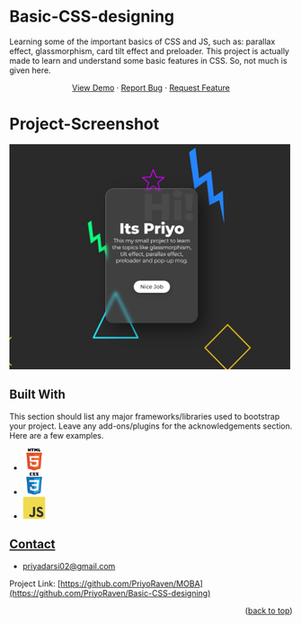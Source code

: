 <a name="readme-top"></a>

<!-- 
** Thanks for checking out my readme file. If you think adding anymore to this readme will make the readme more good then please do make suggestion.

** simply open an issue with the tag "enhancement" and say what i need to add or change.

** Don't forget to give the project a star!

** Thanks again! now make something AMAZING! :D
 -->

# Basic-CSS-designing
 Learning some of the important basics of CSS and JS, such as: parallax effect, glassmorphism, card tilt effect and preloader. This project is actually made to learn and understand some basic features in CSS. So, not much is given here.

<div>
 <p align="center">
    <a href="#">View Demo</a>
    ·
    <a href="https://github.com/PriyoRaven/Basic-CSS-designing/issues">Report Bug</a>
    ·
    <a href="https://github.com/PriyoRaven/Basic-CSS-designing/issues">Request Feature</a>
  </p>
</div>
 
 # Project-Screenshot
 <img src="assets/images/ss.jpeg" alt="screenshot" width="500" height="400">

## Built With

This section should list any major frameworks/libraries used to bootstrap your project. Leave any add-ons/plugins for the acknowledgements section. Here are a few examples.

* <a href="https://www.w3.org/html/" target="_blank"> <img src="https://raw.githubusercontent.com/devicons/devicon/master/icons/html5/html5-original-wordmark.svg" alt="html5" width="40" height="40"/> </a>
* <a href="https://www.w3schools.com/css/" target="_blank"> <img src="https://raw.githubusercontent.com/devicons/devicon/master/icons/css3/css3-original-wordmark.svg" alt="css3" width="40" height="40"/> </a>
* <a href="https://developer.mozilla.org/en-US/docs/Web/JavaScript" target="_blank"> <img src="https://raw.githubusercontent.com/devicons/devicon/master/icons/javascript/javascript-original.svg" alt="javascript" width="40" height="40"/>

 
 ## Contact

- priyadarsi02@gmail.com

Project Link: [https://github.com/PriyoRaven/MOBA](https://github.com/PriyoRaven/Basic-CSS-designing)

<p align="right">(<a href="#readme-top">back to top</a>)</p>
